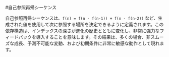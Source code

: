 #自己参照再帰シーケンス

自己参照再帰シーケンスは、`f(n) = f(n - f(n-1)) + f(n - f(n-2))` など、生成された値を使用して次に参照する場所を決定できるように定義されます。この依存構造は、インデックスの深さが進化の歴史とともに変化し、非常に強力なフィードバックを導入することを意味します。その結果は、多くの場合、非スムーズな成長、予測不可能な変動、および初期条件に非常に敏感な動作として現れます。